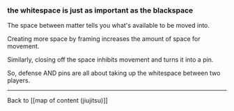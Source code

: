 ### the whitespace is just as important as the blackspace

The space between matter tells you what's available to be moved into.

Creating more space by framing increases the amount of space for movement.

Similarly, closing off the space inhibits movement and turns it into a pin.

So, defense AND pins are all about taking up the whitespace between two players. 

---

Back to [[map of content (jiujitsu)]]